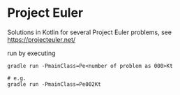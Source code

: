 # Project Euler

Solutions in Kotlin for several Project Euler problems, see https://projecteuler.net/

run by executing

    gradle run -PmainClass=Pe<number of problem as 000>Kt
    
    # e.g.
    gradle run -PmainClass=Pe002Kt